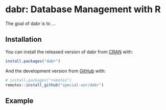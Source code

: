 
<!-- README.md is generated from README.Rmd. Please edit that file -->

# dabr: Database Management with R

<!-- badges: start -->

<!-- badges: end -->

The goal of dabr is to …

## Installation

You can install the released version of dabr from
[CRAN](https://CRAN.R-project.org) with:

``` r
install.packages("dabr")
```

And the development version from
[GitHub](https://github.com/special-uor/dabr) with:

``` r
# install.packages("remotes")
remotes::install_github("special-uor/dabr")
```

## Example
